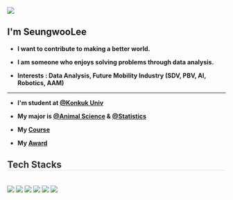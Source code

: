 
<a href="https://hits.seeyoufarm.com"><img src="https://hits.seeyoufarm.com/api/count/incr/badge.svg?url=https%3A%2F%2Fgithub.com%2FgreenyLim&count_bg=%230A0B0A&title_bg=%23555555&icon=github.svg&icon_color=%23E7E7E7&title=hits&edge_flat=true"/></a>
       
## I'm SeungwooLee 
- **I want to contribute to making a better world.**

- **I am someone who enjoys solving problems through data analysis.**

- **Interests : Data Analysis, Future Mobility Industry (SDV, PBV, AI, Robotics, AAM)**
---

-  **I'm student at [@Konkuk Univ](https://www.konkuk.ac.kr/konkuk/index.do)**

-  **My major is [@Animal Science](http://anis.konkuk.ac.kr/main.do) & [@Statistics](https://stat.konkuk.ac.kr/stat/index.do)**

-  **My [Course](https://seungw00lee.notion.site/5d05c0f84afd4ee9910bc957eb0de647?pvs=74)**

-  **My [Award](https://seungw00lee.github.io/data%20science/spyegg/)**


<div style="text-align: left;">
    <h2 style="border-bottom: 1px solid #d8dee4; color: #282d33;">Tech Stacks </h2> <br> 
    <div style="margin: ; text-align: left;" "text-align: left;"> <img src="https://img.shields.io/badge/C-A8B9CC?style=for-the-badge&logo=C&logoColor=white">
           <img src="https://img.shields.io/badge/RStudio-75AADB?style=for-the-badge&logo=Rstudio&logoColor=white">
           <img src="https://img.shields.io/badge/Python-3776AB?style=for-the-badge&logo=Python&logoColor=white">
           <img src="https://img.shields.io/badge/PyTorch-EE4C2C?style=for-the-badge&logo=PyTorch&logoColor=white">
          <img src="https://img.shields.io/badge/Github-181717?style=for-the-badge&logo=Github&logoColor=white"> 
          <img src="https://img.shields.io/badge/Javascript-F7DF1E?style=for-the-badge&logo=Javascript&logoColor=white">
          <br/></div>
    </div>
   <br><br><br>
    


